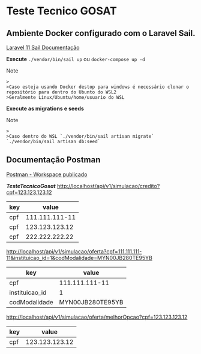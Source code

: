 # Teste Tecnico GOSAT

## Ambiente Docker configurado com o Laravel Sail.
[Laravel 11 Sail Documentação](https://laravel.com/docs/11.x/sail#installing-sail-into-existing-applications)

**Execute**
`./vendor/bin/sail up` ou `docker-compose up -d`

>[!NOTE]
	>
	>Caso esteja usando Docker destop para windows é necessário clonar o repositório para dentro do Ubunto do WSL2
	>Geralmente Linux/Ubuntu/home/usuario do WSL

**Execute as migrations e seeds**
>[!NOTE]
	>
	>Caso dentro do WSL `./vendor/bin/sail artisan migrate` `./vendor/bin/sail artisan db:seed`

## Documentação Postman
[Postman - Workspace publicado](https://documenter.getpostman.com/view/2516132/2sAXxP9Y9B)

***TesteTecnicoGosat***
[http://localhost/api/v1/simulacao/credito?cpf=123.123.123.12](http://localhost/api/v1/simulacao/credito?cpf=123.123.123.12)

| key | value |
|--- |--- |
| cpf | 111.111.111-11 |
| cpf | 123.123.123.12 |
| cpf | 222.222.222.22 |

[http://localhost/api/v1/simulacao/oferta?cpf=111.111.111-11&instituicao_id=1&codModalidade=MYN00JB280TE95YB](http://localhost/api/v1/simulacao/oferta?cpf=111.111.111-11&instituicao_id=1&codModalidade=MYN00JB280TE95YB)

| key | value |
|--- |--- |
| cpf | 111.111.111-11 |
| instituicao_id | 1 |
| codModalidade | MYN00JB280TE95YB |

[http://localhost/api/v1/simulacao/oferta/melhorOpcao?cpf=123.123.123.12](http://localhost/api/v1/simulacao/oferta/melhorOpcao?cpf=123.123.123.12)

| key | value |
|--- |--- |
| cpf | 123.123.123.12 |
